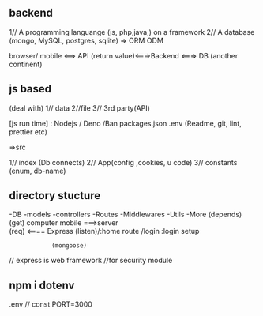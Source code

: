 ## backend
1// A programming languange
(js, php,java,) on a framework
2// A database (mongo, MySQL, postgres, sqlite)
=> ORM ODM

browser/ mobile <==> API (return value)<===>Backend <===> DB (another continent)

## js based
(deal with)
1// data 2//file 3// 3rd party(API) 

[js run time] : Nodejs / Deno /Ban
 packages.json  .env (Readme, git, lint, prettier etc)

=>src

1// index (Db connects) 2// App(config ,cookies, u code) 3// constants (enum, db-name)

## directory stucture
-DB
-models
-controllers
-Routes
-Middlewares
-Utils
-More (depends)
                (get)
computer mobile ===>server   
     (req)      <====
                Express  (listen)/:home route 
                /login :login setup

                (mongoose)
// express is web framework
//for security module
## npm i dotenv
.env // const PORT=3000


